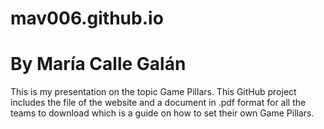 # mav006.github.io

# By María Calle Galán
This is my presentation on the topic Game Pillars.
This GitHub project includes the file of the website and a document in .pdf format for all the teams to download which is a guide on how to set their own Game Pillars.
